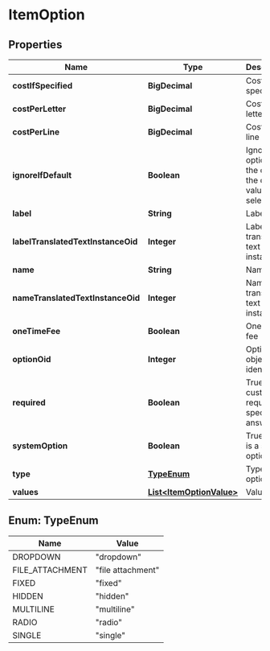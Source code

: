 

# ItemOption


## Properties

| Name | Type | Description | Notes |
|------------ | ------------- | ------------- | -------------|
|**costIfSpecified** | **BigDecimal** | Cost if specified |  [optional] |
|**costPerLetter** | **BigDecimal** | Cost per letter |  [optional] |
|**costPerLine** | **BigDecimal** | Cost per line |  [optional] |
|**ignoreIfDefault** | **Boolean** | Ignore this option on the order if the default value is selected |  [optional] |
|**label** | **String** | Label |  [optional] |
|**labelTranslatedTextInstanceOid** | **Integer** | Label translated text instance ID |  [optional] |
|**name** | **String** | Name |  [optional] |
|**nameTranslatedTextInstanceOid** | **Integer** | Name translated text instance ID |  [optional] |
|**oneTimeFee** | **Boolean** | One time fee |  [optional] |
|**optionOid** | **Integer** | Option object identifier |  [optional] |
|**required** | **Boolean** | True if the customer is required to specify an answer |  [optional] |
|**systemOption** | **Boolean** | True if this is a system option |  [optional] |
|**type** | [**TypeEnum**](#TypeEnum) | Type of option |  [optional] |
|**values** | [**List&lt;ItemOptionValue&gt;**](ItemOptionValue.md) | Values |  [optional] |



## Enum: TypeEnum

| Name | Value |
|---- | -----|
| DROPDOWN | &quot;dropdown&quot; |
| FILE_ATTACHMENT | &quot;file attachment&quot; |
| FIXED | &quot;fixed&quot; |
| HIDDEN | &quot;hidden&quot; |
| MULTILINE | &quot;multiline&quot; |
| RADIO | &quot;radio&quot; |
| SINGLE | &quot;single&quot; |



